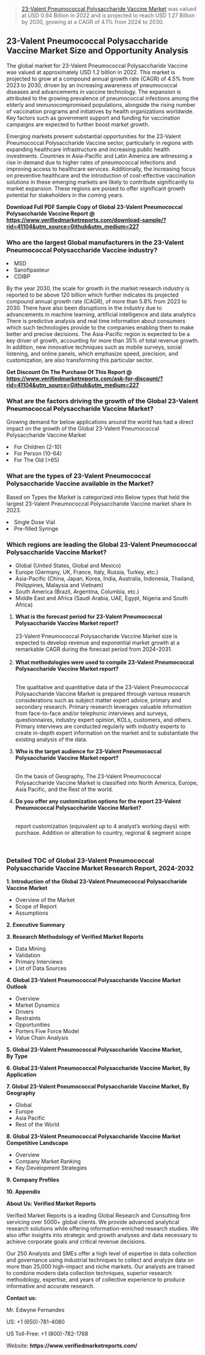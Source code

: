 <blockquote><p><p><a href="https://www.verifiedmarketreports.com/download-sample/?rid=41104&utm_source=Github&utm_medium=227" target="_blank">23-Valent Pneumococcal Polysaccharide Vaccine Market</a> was valued at USD 0.94 Billion in 2022 and is projected to reach USD 1.27 Billion by 2030, growing at a CAGR of 4.1% from 2024 to 2030.</p></blockquote><p><h2>23-Valent Pneumococcal Polysaccharide Vaccine Market Size and Opportunity Analysis</h2><p>The global market for 23-Valent Pneumococcal Polysaccharide Vaccine was valued at approximately USD 1.2 billion in 2022. This market is projected to grow at a compound annual growth rate (CAGR) of 4.5% from 2023 to 2030, driven by an increasing awareness of pneumococcal diseases and advancements in vaccine technology. The expansion is attributed to the growing prevalence of pneumococcal infections among the elderly and immunocompromised populations, alongside the rising number of vaccination programs and initiatives by health organizations worldwide. Key factors such as government support and funding for vaccination campaigns are expected to further boost market growth.</p><p>Emerging markets present substantial opportunities for the 23-Valent Pneumococcal Polysaccharide Vaccine sector, particularly in regions with expanding healthcare infrastructure and increasing public health investments. Countries in Asia-Pacific and Latin America are witnessing a rise in demand due to higher rates of pneumococcal infections and improving access to healthcare services. Additionally, the increasing focus on preventive healthcare and the introduction of cost-effective vaccination solutions in these emerging markets are likely to contribute significantly to market expansion. These regions are poised to offer significant growth potential for stakeholders in the coming years.</p></p><p class=""><strong>Download Full PDF Sample Copy of Global 23-Valent Pneumococcal Polysaccharide Vaccine Report @ <a href="https://www.verifiedmarketreports.com/download-sample/?rid=41104&amp;utm_source=Github&amp;utm_medium=227" target="_blank">https://www.verifiedmarketreports.com/download-sample/?rid=41104&amp;utm_source=Github&amp;utm_medium=227</a></strong></p><h3 id="" class="">Who are the largest Global manufacturers in the 23-Valent Pneumococcal Polysaccharide Vaccine industry?</h3><p><li>MSD</li><li> Sanofipasteur</li><li> CDIBP</li></p><div class=""><div class="" dir="" data-message-author-role="" data-message-id="" data-message-model-slug=""><div class=""><div class=""><div class=""><div class="" dir="" data-message-author-role="" data-message-id="" data-message-model-slug=""><div class=""><div class=""><p>By the year 2030, the scale for growth in the market research industry is reported to be above 120 billion which further indicates its projected compound annual growth rate (CAGR), of more than 5.8% from 2023 to 2030. There have also been disruptions in the industry due to advancements in machine learning, artificial intelligence and data analytics There is predictive analysis and real time information about consumers which such technologies provide to the companies enabling them to make better and precise decisions. The Asia-Pacific region is expected to be a key driver of growth, accounting for more than 35% of total revenue growth. In addition, new innovative techniques such as mobile surveys, social listening, and online panels, which emphasize speed, precision, and customization, are also transforming this particular sector.</p><p><strong>Get Discount On The Purchase Of This Report @&nbsp; <a href="https://www.verifiedmarketreports.com/ask-for-discount/?rid=41104&amp;utm_source=Github&amp;utm_medium=227" target="_blank">https://www.verifiedmarketreports.com/ask-for-discount/?rid=41104&amp;utm_source=Github&amp;utm_medium=227</a></strong></p></div></div></div></div></div></div></div></div><h3 id="" class="">What are the factors driving the growth of the Global 23-Valent Pneumococcal Polysaccharide Vaccine Market?</h3><p id="" class="">Growing demand for below applications around the world has had a direct impact on the growth of the Global 23-Valent Pneumococcal Polysaccharide Vaccine Market</p><p id="" class=""><li>For Children (2-10)</li><li> For Person (10-64)</li><li> For The Old (>65)</li></p><h3 id="" class="">What are the types of 23-Valent Pneumococcal Polysaccharide Vaccine available in the Market?</h3><p id="" class="">Based on Types the Market is categorized into Below types that held the largest 23-Valent Pneumococcal Polysaccharide Vaccine market share In 2023.</p><p id="" class=""><li>Single Dose Vial</li><li> Pre-filled Syringe</li></p><h3 id="" class="">Which regions are leading the Global 23-Valent Pneumococcal Polysaccharide Vaccine Market?</h3><ul><li>Global (United States, Global and Mexico)</li><li>Europe (Germany, UK, France, Italy, Russia, Turkey, etc.)</li><li>Asia-Pacific (China, Japan, Korea, India, Australia, Indonesia, Thailand, Philippines, Malaysia and Vietnam)</li><li>South America (Brazil, Argentina, Columbia, etc.)</li><li>Middle East and Africa (Saudi Arabia, UAE, Egypt, Nigeria and South Africa)</li></ul><p><ol><li><strong>What is the forecast period for 23-Valent Pneumococcal Polysaccharide Vaccine Market report?<br /></strong><br /><span data-sheets-root="1" data-sheets-value="{&quot;1&quot;:2,&quot;2&quot;:&quot;XXXX size is expected to develop revenue and exponential market growth at a remarkable CAGR during the forecast period from 2024&ndash;2030.&quot;}" data-sheets-userformat="{&quot;2&quot;:12674,&quot;4&quot;:{&quot;1&quot;:2,&quot;2&quot;:16776960},&quot;10&quot;:2,&quot;11&quot;:0,&quot;15&quot;:&quot;Arial&quot;,&quot;16&quot;:12}">23-Valent Pneumococcal Polysaccharide Vaccine Market size is expected to develop revenue and exponential market growth at a remarkable CAGR during the forecast period from 2024&ndash;2031.</span><br /><br /></li><li><strong>What methodologies were used to compile 23-Valent Pneumococcal Polysaccharide Vaccine Market report?<br /><br /></strong><p>The qualitative and quantitative data of the&nbsp;23-Valent Pneumococcal Polysaccharide Vaccine Market is prepared through various research considerations such as subject matter expert advice, primary and secondary research. Primary research leverages valuable information from face-to-face and/or telephonic interviews and surveys, questionnaires, industry expert opinion, KOLs, customers, and others. Primary interviews are conducted regularly with industry experts to create in-depth expert information on the market and to substantiate the existing analysis of the data.&nbsp;</p></li><li><strong>Who is the target audience for 23-Valent Pneumococcal Polysaccharide Vaccine Market report?<br /><br /></strong><p>On the basis of Geography, The&nbsp;23-Valent Pneumococcal Polysaccharide Vaccine Market is classified into North America, Europe, Asia Pacific, and the Rest of the world.</p></li><li><strong>Do you offer any customization options for the report 23-Valent Pneumococcal Polysaccharide Vaccine Market?<br /><br /></strong><p>report customization (equivalent up to 4 analyst&rsquo;s working days) with purchase. Addition or alteration to country, regional &amp; segment scope</p><p>&nbsp;</p></li></ol></p><h3 id="" class="">Detailed TOC of Global 23-Valent Pneumococcal Polysaccharide Vaccine Market Research Report, 2024-2032</h3><p id="" class=""><strong>1. Introduction of the Global 23-Valent Pneumococcal Polysaccharide Vaccine Market</strong></p><ul><li>Overview of the Market</li><li>Scope of Report</li><li>Assumptions</li></ul><p id="" class=""><strong>2. Executive Summary</strong></p><p id="" class=""><strong>3. Research Methodology of&nbsp;Verified Market Reports</strong></p><ul><li>Data Mining</li><li>Validation</li><li>Primary Interviews</li><li>List of Data Sources</li></ul><p id="" class=""><strong>4. Global 23-Valent Pneumococcal Polysaccharide Vaccine Market Outlook</strong></p><ul><li>Overview</li><li>Market Dynamics</li><li>Drivers</li><li>Restraints</li><li>Opportunities</li><li>Porters Five Force Model</li><li>Value Chain Analysis</li></ul><p id="" class=""><strong>5. Global 23-Valent Pneumococcal Polysaccharide Vaccine Market, By&nbsp;Type</strong></p><p id="" class=""><strong>6. Global 23-Valent Pneumococcal Polysaccharide Vaccine Market, By Application</strong></p><p id="" class=""><strong>7. Global 23-Valent Pneumococcal Polysaccharide Vaccine Market, By Geography</strong></p><ul><li>Global</li><li>Europe</li><li>Asia Pacific</li><li>Rest of the World</li></ul><p id="" class=""><strong>8. Global 23-Valent Pneumococcal Polysaccharide Vaccine Market Competitive Landscape</strong></p><ul><li>Overview</li><li>Company Market Ranking</li><li>Key Development Strategies</li></ul><p id="" class=""><strong>9. Company Profiles</strong></p><p id="" class=""><strong>10. Appendix</strong></p><p id="" class=""><strong>About Us: Verified Market Reports</strong></p><p id="" class="">Verified Market Reports is a leading Global Research and Consulting firm servicing over 5000+ global clients. We provide advanced analytical research solutions while offering information-enriched research studies. We also offer insights into strategic and growth analyses and data necessary to achieve corporate goals and critical revenue decisions.</p><p id="" class="">Our 250 Analysts and SMEs offer a high level of expertise in data collection and governance using industrial techniques to collect and analyze data on more than 25,000 high-impact and niche markets. Our analysts are trained to combine modern data collection techniques, superior research methodology, expertise, and years of collective experience to produce informative and accurate research.</p><p id="" class=""><strong>Contact us:</strong></p><p id="" class="">Mr. Edwyne Fernandes</p><p id="" class="">US: +1 (650)-781-4080</p><p id="" class="">US Toll-Free: +1 (800)-782-1768</p><p id="" class="">Website: <a target="" data-test-app-aware-link=""><strong>https://www.verifiedmarketreports.com/</strong></a></p>
